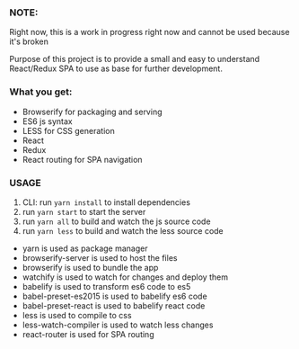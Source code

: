 ### NOTE:
Right now, this is a work in progress right now and cannot be used because it's broken 

Purpose of this project is to provide a small and easy to understand React/Redux SPA to use as base for further development.

### What you get:
- Browserify for packaging and serving
- ES6 js syntax
- LESS for CSS generation
- React
- Redux
- React routing for SPA navigation

### USAGE
1. CLI: run ```yarn install``` to install dependencies
2. run ```yarn start``` to start the server
3. run ```yarn all``` to build and watch the js source code
4. run ```yarn less``` to build and watch the less source code


- yarn is used as package manager
- browserify-server is used to host the files 
- browserify is used to bundle the app
- watchify is used to watch for changes and deploy them
- babelify is used to transform es6 code to es5
- babel-preset-es2015 is used to babelify es6 code
- babel-preset-react is used to babelify react code
- less is used to compile to css
- less-watch-compiler is used to watch less changes
- react-router is used for SPA routing
